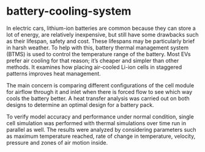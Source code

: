 # battery-cooling-system
In electric cars, lithium-ion batteries are common because they can store a lot of energy, are relatively inexpensive, but still have some drawbacks such as their lifespan, safety and cost. These lifespans may be particularly brief in harsh weather. To help with this, battery thermal management system (BTMS) is used to control the temperature range of the battery. 
Most EVs prefer air cooling for that reason; it’s cheaper and simpler than other methods. It examines how placing air-cooled Li-ion cells in staggered patterns improves heat management.

The main concern is comparing different configurations of the cell module for airflow through it and inlet when there is forced flow to see which way cools the battery better. A heat transfer analysis was carried out on both designs to determine an optimal design for a battery pack.

To verify model accuracy and performance under normal condition, single cell simulation was performed with thermal simulations over time run in parallel as well. The results were analyzed by considering parameters such as maximum temperature reached, rate of change in temperature, velocity, pressure and zones of air motion inside.
